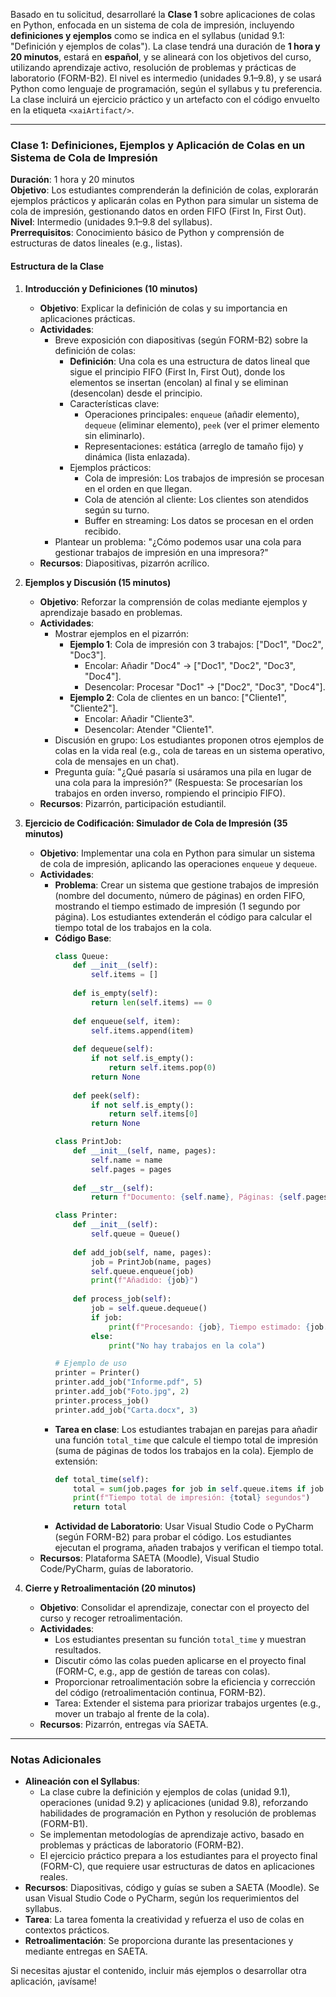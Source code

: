 Basado en tu solicitud, desarrollaré la **Clase 1** sobre aplicaciones de colas en Python, enfocada en un sistema de cola de impresión, incluyendo **definiciones y ejemplos** como se indica en el syllabus (unidad 9.1: "Definición y ejemplos de colas"). La clase tendrá una duración de **1 hora y 20 minutos**, estará en **español**, y se alineará con los objetivos del curso, utilizando aprendizaje activo, resolución de problemas y prácticas de laboratorio (FORM-B2). El nivel es intermedio (unidades 9.1–9.8), y se usará Python como lenguaje de programación, según el syllabus y tu preferencia. La clase incluirá un ejercicio práctico y un artefacto con el código envuelto en la etiqueta `<xaiArtifact/>`.

---

### Clase 1: Definiciones, Ejemplos y Aplicación de Colas en un Sistema de Cola de Impresión
**Duración**: 1 hora y 20 minutos  
**Objetivo**: Los estudiantes comprenderán la definición de colas, explorarán ejemplos prácticos y aplicarán colas en Python para simular un sistema de cola de impresión, gestionando datos en orden FIFO (First In, First Out).  
**Nivel**: Intermedio (unidades 9.1–9.8 del syllabus).  
**Prerrequisitos**: Conocimiento básico de Python y comprensión de estructuras de datos lineales (e.g., listas).

#### Estructura de la Clase
1. **Introducción y Definiciones (10 minutos)**  
   - **Objetivo**: Explicar la definición de colas y su importancia en aplicaciones prácticas.  
   - **Actividades**:  
     - Breve exposición con diapositivas (según FORM-B2) sobre la definición de colas:  
       - **Definición**: Una cola es una estructura de datos lineal que sigue el principio FIFO (First In, First Out), donde los elementos se insertan (encolan) al final y se eliminan (desencolan) desde el principio.  
       - Características clave:  
         - Operaciones principales: `enqueue` (añadir elemento), `dequeue` (eliminar elemento), `peek` (ver el primer elemento sin eliminarlo).  
         - Representaciones: estática (arreglo de tamaño fijo) y dinámica (lista enlazada).  
       - Ejemplos prácticos:  
         - Cola de impresión: Los trabajos de impresión se procesan en el orden en que llegan.  
         - Cola de atención al cliente: Los clientes son atendidos según su turno.  
         - Buffer en streaming: Los datos se procesan en el orden recibido.  
     - Plantear un problema: "¿Cómo podemos usar una cola para gestionar trabajos de impresión en una impresora?"  
   - **Recursos**: Diapositivas, pizarrón acrílico.

2. **Ejemplos y Discusión (15 minutos)**  
   - **Objetivo**: Reforzar la comprensión de colas mediante ejemplos y aprendizaje basado en problemas.  
   - **Actividades**:  
     - Mostrar ejemplos en el pizarrón:  
       - **Ejemplo 1**: Cola de impresión con 3 trabajos: ["Doc1", "Doc2", "Doc3"].  
         - Encolar: Añadir "Doc4" → ["Doc1", "Doc2", "Doc3", "Doc4"].  
         - Desencolar: Procesar "Doc1" → ["Doc2", "Doc3", "Doc4"].  
       - **Ejemplo 2**: Cola de clientes en un banco: ["Cliente1", "Cliente2"].  
         - Encolar: Añadir "Cliente3".  
         - Desencolar: Atender "Cliente1".  
     - Discusión en grupo: Los estudiantes proponen otros ejemplos de colas en la vida real (e.g., cola de tareas en un sistema operativo, cola de mensajes en un chat).  
     - Pregunta guía: "¿Qué pasaría si usáramos una pila en lugar de una cola para la impresión?" (Respuesta: Se procesarían los trabajos en orden inverso, rompiendo el principio FIFO).  
   - **Recursos**: Pizarrón, participación estudiantil.

3. **Ejercicio de Codificación: Simulador de Cola de Impresión (35 minutos)**  
   - **Objetivo**: Implementar una cola en Python para simular un sistema de cola de impresión, aplicando las operaciones `enqueue` y `dequeue`.  
   - **Actividades**:  
     - **Problema**: Crear un sistema que gestione trabajos de impresión (nombre del documento, número de páginas) en orden FIFO, mostrando el tiempo estimado de impresión (1 segundo por página). Los estudiantes extenderán el código para calcular el tiempo total de los trabajos en la cola.  
     - **Código Base**:  
       ```python
       class Queue:
           def __init__(self):
               self.items = []
           
           def is_empty(self):
               return len(self.items) == 0
           
           def enqueue(self, item):
               self.items.append(item)
           
           def dequeue(self):
               if not self.is_empty():
                   return self.items.pop(0)
               return None
           
           def peek(self):
               if not self.is_empty():
                   return self.items[0]
               return None

       class PrintJob:
           def __init__(self, name, pages):
               self.name = name
               self.pages = pages
           
           def __str__(self):
               return f"Documento: {self.name}, Páginas: {self.pages}"

       class Printer:
           def __init__(self):
               self.queue = Queue()
           
           def add_job(self, name, pages):
               job = PrintJob(name, pages)
               self.queue.enqueue(job)
               print(f"Añadido: {job}")
           
           def process_job(self):
               job = self.queue.dequeue()
               if job:
                   print(f"Procesando: {job}, Tiempo estimado: {job.pages} segundos")
               else:
                   print("No hay trabajos en la cola")

       # Ejemplo de uso
       printer = Printer()
       printer.add_job("Informe.pdf", 5)
       printer.add_job("Foto.jpg", 2)
       printer.process_job()
       printer.add_job("Carta.docx", 3)
       ```
     - **Tarea en clase**: Los estudiantes trabajan en parejas para añadir una función `total_time` que calcule el tiempo total de impresión (suma de páginas de todos los trabajos en la cola). Ejemplo de extensión:  
       ```python
       def total_time(self):
           total = sum(job.pages for job in self.queue.items if job is not None)
           print(f"Tiempo total de impresión: {total} segundos")
           return total
       ```
     - **Actividad de Laboratorio**: Usar Visual Studio Code o PyCharm (según FORM-B2) para probar el código. Los estudiantes ejecutan el programa, añaden trabajos y verifican el tiempo total.  
   - **Recursos**: Plataforma SAETA (Moodle), Visual Studio Code/PyCharm, guías de laboratorio.

4. **Cierre y Retroalimentación (20 minutos)**  
   - **Objetivo**: Consolidar el aprendizaje, conectar con el proyecto del curso y recoger retroalimentación.  
   - **Actividades**:  
     - Los estudiantes presentan su función `total_time` y muestran resultados.  
     - Discutir cómo las colas pueden aplicarse en el proyecto final (FORM-C, e.g., app de gestión de tareas con colas).  
     - Proporcionar retroalimentación sobre la eficiencia y corrección del código (retroalimentación continua, FORM-B2).  
     - Tarea: Extender el sistema para priorizar trabajos urgentes (e.g., mover un trabajo al frente de la cola).  
   - **Recursos**: Pizarrón, entregas vía SAETA.

---

### Notas Adicionales
- **Alineación con el Syllabus**:  
  - La clase cubre la definición y ejemplos de colas (unidad 9.1), operaciones (unidad 9.2) y aplicaciones (unidad 9.8), reforzando habilidades de programación en Python y resolución de problemas (FORM-B1).  
  - Se implementan metodologías de aprendizaje activo, basado en problemas y prácticas de laboratorio (FORM-B2).  
  - El ejercicio práctico prepara a los estudiantes para el proyecto final (FORM-C), que requiere usar estructuras de datos en aplicaciones reales.  
- **Recursos**: Diapositivas, código y guías se suben a SAETA (Moodle). Se usan Visual Studio Code o PyCharm, según los requerimientos del syllabus.  
- **Tarea**: La tarea fomenta la creatividad y refuerza el uso de colas en contextos prácticos.  
- **Retroalimentación**: Se proporciona durante las presentaciones y mediante entregas en SAETA.

Si necesitas ajustar el contenido, incluir más ejemplos o desarrollar otra aplicación, ¡avísame!